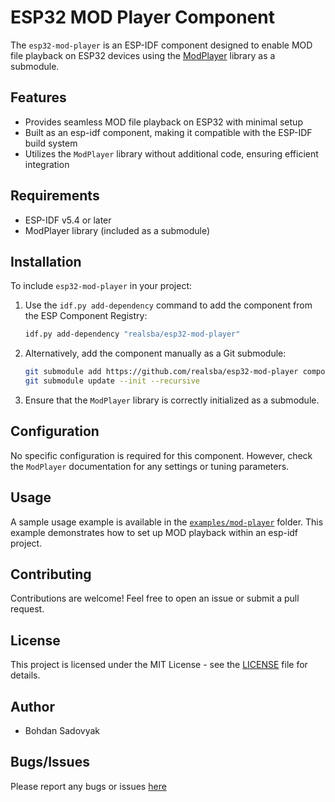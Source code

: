 # ESP32 MOD Player Component

The `esp32-mod-player` is an ESP-IDF component designed to enable MOD file playback on ESP32 devices using the [ModPlayer](https://github.com/realsba/ModPlayer) library as a submodule.

## Features

- Provides seamless MOD file playback on ESP32 with minimal setup
- Built as an esp-idf component, making it compatible with the ESP-IDF build system
- Utilizes the `ModPlayer` library without additional code, ensuring efficient integration

## Requirements

- ESP-IDF v5.4 or later
- ModPlayer library (included as a submodule)

## Installation

To include `esp32-mod-player` in your project:

1. Use the `idf.py add-dependency` command to add the component from the ESP Component Registry:

    ```bash
    idf.py add-dependency "realsba/esp32-mod-player"
    ```

2. Alternatively, add the component manually as a Git submodule:

    ```bash
    git submodule add https://github.com/realsba/esp32-mod-player components/esp32-mod-player
    git submodule update --init --recursive
    ```

3. Ensure that the `ModPlayer` library is correctly initialized as a submodule.

## Configuration

No specific configuration is required for this component. However, check the `ModPlayer` documentation for any settings or tuning parameters.

## Usage

A sample usage example is available in the [`examples/mod-player`](examples/mod-player) folder. This example demonstrates how to set up MOD playback within an esp-idf project.

## Contributing

Contributions are welcome! Feel free to open an issue or submit a pull request.

## License

This project is licensed under the MIT License - see the [LICENSE](https://github.com/realsba/esp32-mod-player/blob/main/LICENSE) file for details.

## Author

- Bohdan Sadovyak

## Bugs/Issues

Please report any bugs or issues [here](https://github.com/realsba/esp32-mod-player/issues)

